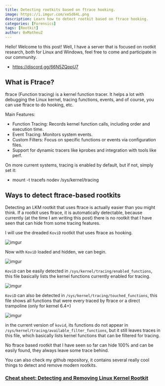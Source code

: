 ```yaml
---
title: Detecting rootkits based on ftrace hooking.
image: https://i.imgur.com/xeSd64L.png
description: Learn how to detect rootkit based on ftrace hooking.
categories: [Forensics]
tags: [Rootkit]
author: 0xMatheuZ
---
```


Hello! Welcome to this post! Well, I have a server that is focused on rootkit research, both for Linux and Windows, feel free to come and participate in our community.

- https://discord.gg/66N5ZQppU7

## What is Ftrace?

ftrace (Function tracing) is a kernel function tracer. It helps a lot with debugging the Linux kernel, tracing functions, events, and of course, you can use ftrace to do hooking, etc.

Main Features:

- Function Tracing: Records kernel function calls, including order and execution time.
- Event Tracing: Monitors system events.
- Custom Filters: Focus on specific functions or events via configuration files.
- Support for dynamic tracers like kprobes and integration with tools like perf.

On more current systems, tracing is enabled by default, but if not, simply set it:

- mount -t tracefs nodev /sys/kernel/tracing

## Ways to detect ftrace-based rootkits

Detecting an LKM rootkit that uses ftrace is actually easier than you might think. If a rootkit uses ftrace, it is automatically detectable, because currently (at the time I am writing this post) there is no rootkit that I have seen that can hide from some tracing features.

I will use the dreaded `KoviD` rootkit that uses ftrace as hooking.

![imgur](https://i.imgur.com/dEiswVE.png)

Now with `KoviD` loaded and hidden, we can begin.


![imgur](https://i.imgur.com/kmWU2Wj.png)

`KoviD` can be easily detected in `/sys/kernel/tracing/enabled_functions`, this file basically lists the kernel functions currently enabled for tracing.

![imgur](https://i.imgur.com/prJ8VFb.png)

`KoviD` can also be detected in `/sys/kernel/tracing/touched_functions`, this file shows all functions that were every traced by ftrace or a direct trampoline (only for kernel 6.4+)

![imgur](https://i.imgur.com/0DAZqBg.png)

in the current version of `kovid`, its functions do not appear in `/sys/kernel/tracing/available_filter_functions`, but it still leaves traces in this file, which basically lists kernel functions that can be filtered for tracing.

No ftrace based rootkit that I have seen so far can hide 100% and can be easily found, they always leave some trace behind.

You can also check my github repository, it contains several really cool things to detect and remove modern rootkits.
### [**Cheat sheet: Detecting and Removing Linux Kernel Rootkit**](https://github.com/MatheuZSecurity/detect-lkm-rootkit-cheatsheet)

